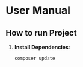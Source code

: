 # User Manual
## How to run Project

1. **Install Dependencies**: 
    ```bash
    composer update
    ```

